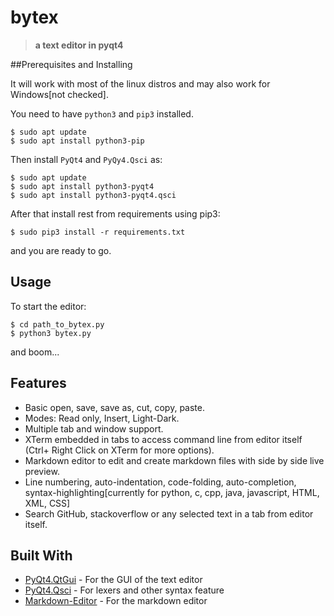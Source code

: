 # bytex

>**a text editor in pyqt4**


##Prerequisites and Installing

It will work with most of the linux distros and may also work for Windows[not checked].

You need to have `python3` and `pip3` installed.
```
$ sudo apt update
$ sudo apt install python3-pip
```

Then install `PyQt4` and `PyQy4.Qsci` as:
```
$ sudo apt update
$ sudo apt install python3-pyqt4
$ sudo apt install python3-pyqt4.qsci
```
After that install rest from requirements using pip3:
```
$ sudo pip3 install -r requirements.txt
```
and you are ready to go.

## Usage

To start the editor:
```
$ cd path_to_bytex.py
$ python3 bytex.py
```
and boom...

## Features

* Basic open, save, save as, cut, copy, paste.
* Modes: Read only, Insert, Light-Dark.
* Multiple tab and window support.
* XTerm embedded in tabs to access command line from editor itself (Ctrl+ Right Click on XTerm for more options).
* Markdown editor to edit and create markdown files with side by side live preview.
* Line numbering, auto-indentation, code-folding, auto-completion, syntax-highlighting[currently for python, c, cpp, java, javascript, HTML, XML, CSS]
* Search GitHub, stackoverflow or any selected text in a tab from editor itself.

## Built With

* [PyQt4.QtGui](http://pyqt.sourceforge.net/Docs/PyQt4/qtgui.html) - For the GUI of the text editor
* [PyQt4.Qsci](http://pyqt.sourceforge.net/Docs/QScintilla2/annotated.html) - For lexers and other syntax feature
* [Markdown-Editor](https://github.com/ncornette/Python-Markdown-Editor) - For the markdown editor
